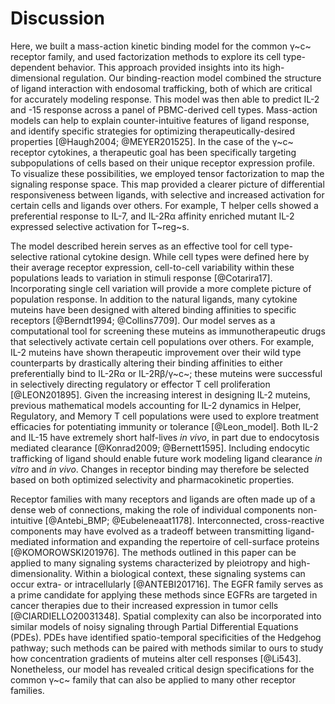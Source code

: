 # Discussion

<!-- Focus on paper results (need traficking to fit model, differential responsiveness between ligands..).-->

Here, we built a mass-action kinetic binding model for the common γ~c~ receptor family, and used factorization methods to explore its cell type-dependent behavior. This approach provided insights into its high-dimensional regulation. Our binding-reaction model combined the structure of ligand interaction with endosomal trafficking, both of which are critical for accurately modeling response. This model was then able to predict IL-2 and -15 response across a panel of PBMC-derived cell types. Mass-action models can help to explain counter-intuitive features of ligand response, and identify specific strategies for optimizing therapeutically-desired properties [@Haugh2004; @MEYER201525]. In the case of the γ~c~ receptor cytokines, a therapeutic goal has been specifically targeting subpopulations of cells based on their unique receptor expression profile. To visualize these possibilities, we employed tensor factorization to map the signaling response space. This map provided a clearer picture of differential responsiveness between ligands, with selective and increased activation for certain cells and ligands over others. For example, T helper cells showed a preferential response to IL-7, and IL-2Rα affinity enriched mutant IL-2 expressed selective activation for T~reg~s.

<!-- building on the work here to allude to next part of the project: (cell-cell variability, ligand clearance rate, mutant ligands, ...).-->

The model described herein serves as an effective tool for cell type-selective rational cytokine design. While cell types were defined here by their average receptor expression, cell-to-cell variability within these populations leads to variation in stimuli response [@Cotarira17]. Incorporating single cell variation will provide a more complete picture of population response. In addition to the natural ligands, many cytokine muteins have been designed with altered binding affinities to specific receptors [@Berndt1994; @Collins7709]. Our model serves as a computational tool for screening these muteins as immunotherapeutic drugs that selectively activate certain cell populations over others. For example, IL-2 muteins have shown therapeutic improvement over their wild type counterparts by drastically altering their binding affinities to either preferentially bind to IL-2Rα or IL-2Rβ/γ~c~; these muteins were successful in selectively directing regulatory or effector T cell proliferation [@LEON201895]. Given the increasing interest in designing IL-2 muteins, previous mathematical models accounting for IL-2 dynamics in Helper, Regulatory, and Memory T cell populations were used to explore treatment efficacies for potentiating immunity or tolerance [@Leon_model]. Both IL-2 and IL-15 have extremely short half-lives *in vivo*, in part due to endocytosis mediated clearance [@Konrad2009; @Bernett1595]. Including endocytic trafficking of ligand should enable future work modeling ligand clearance *in vitro* and *in vivo*. Changes in receptor binding may therefore be selected based on both optimized selectivity and pharmacokinetic properties.

<!-- Last paragraph can be general on how we can apply methods discussed here to other families of receptors (PDEs, ...).-->

Receptor families with many receptors and ligands are often made up of a dense web of connections, making the role of individual components non-intuitive [@Antebi_BMP; @Eubeleneaat1178]. Interconnected, cross-reactive components may have evolved as a tradeoff between transmitting ligand-mediated information and expanding the repertoire of cell-surface proteins [@KOMOROWSKI201976]. The methods outlined in this paper can be applied to many signaling systems characterized by pleiotropy and high-dimensionality. Within a biological context, these signaling systems can occur extra- or intracellularly [@ANTEBI201716]. The EGFR family serves as a prime candidate for applying these methods since EGFRs are targeted in cancer therapies due to their increased expression in tumor cells [@CIARDIELLO20031348]. Spatial complexity can also be incorporated into similar models of noisy signaling through Partial Differential Equations (PDEs). PDEs have identified spatio-temporal specificities of the Hedgehog pathway; such methods can be paired with methods similar to ours to study how concentration gradients of muteins alter cell responses [@Li543]. Nonetheless, our model has revealed critical design specifications for the common γ~c~ family that can also be applied to many other receptor families.
